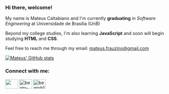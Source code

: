 ### Hi there, welcome!

My name is Mateus Caltabiano and I'm currently **graduating** in _Software Engineering_ at Universidade de Brasília (UnB)

Beyond my college studies, I'm also learning **JavaScript** and soon will begin studying **HTML** and **CSS**.

Feel free to reach me through my email: mateus.frauzino@gmail.com

[![Mateus' GitHub stats](https://github-readme-stats.vercel.app/api?username=MateusCaltabiano&show_icons=true&theme=github_dark)](https://github.com/MateusCaltabiano/github-readme-stats)

<h3 align="left">Connect with me:</h3>
<p align="left">
<a href="https://twitter.com/MateusFrauzino" target="blank"><img align="center" src="https://raw.githubusercontent.com/rahuldkjain/github-profile-readme-generator/master/src/images/icons/Social/twitter.svg" alt="" height="30" width="40" /></a>
<a href="https://www.linkedin.com/in/mateus-frauzino-272a32225/" target="blank"><img align="center" src="https://raw.githubusercontent.com/rahuldkjain/github-profile-readme-generator/master/src/images/icons/Social/linked-in-alt.svg" alt="bento-barbosa-aa455b234?trk=people-guest_people_search-card" height="30" width="40" /></a>
<a href="https://instagram.com/mateus_caltabiano" target="blank"><img align="center" src="https://raw.githubusercontent.com/rahuldkjain/github-profile-readme-generator/master/src/images/icons/Social/instagram.svg" alt="bentob18" height="30" width="40" /></a>
</p>

<!--
**MateusCaltabiano/MateusCaltabiano** is a ✨ _special_ ✨ repository because its `README.md` (this file) appears on your GitHub profile.

Here are some ideas to get you started:

- 🔭 I’m currently working on ...
- 🌱 I’m currently learning ...
- 👯 I’m looking to collaborate on ...
- 🤔 I’m looking for help with ...
- 💬 Ask me about ...
- 📫 How to reach me: ...
- 😄 Pronouns: ...
- ⚡ Fun fact: ...
-->
